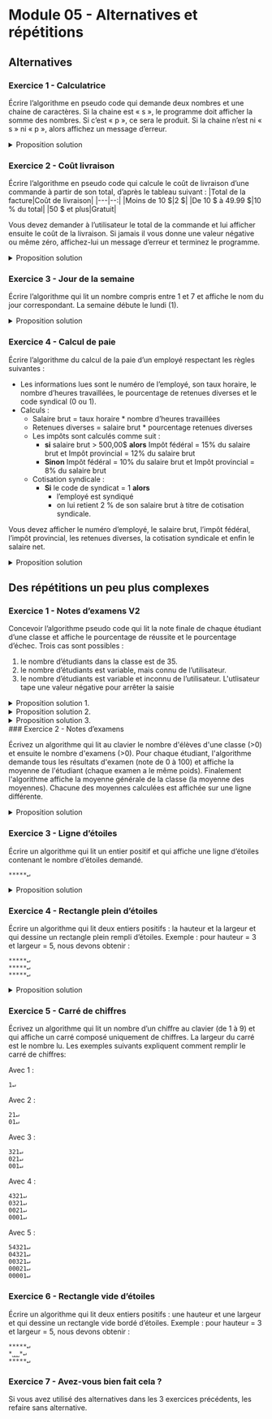 # Module 05 - Alternatives et répétitions

## Alternatives

### Exercice 1 - Calculatrice

Écrire l’algorithme en pseudo code qui demande deux nombres et une chaine de caractères. Si la chaine est « s », le programme doit afficher la somme des nombres. Si c’est « p », ce sera le produit. Si la chaine n’est ni « s » ni « p », alors affichez un message d’erreur.

<details>
    <summary>Proposition solution</summary>

``` csharp
réel operande1 = 0.0;
réel operande2 = 0.0;
chaine operateur = "";
réel resultatOperation = 0.0;

écrire("Veuillez entrer la valeur du premier opérande : ");
operande1 = lire();

écrire("Veuillez entrer la valeur du second opérande : ");
operande2 = lire();

écrire("Veuillez entrer l'opérateur à appliquer (p pour produit ou s pour somme) : ");
operateur = lire();

selon (operateur) {
  cas "s":
    resultatOperation = operande1 + operande2;
    écrire("La somme de " + operande1.VersChaine() + " et de " + operande2.VersChaine() + " est " + resultatOperateur.VersChaine());

  cas "p":
    resultatOperation = operande1 * operande2;
    écrire("Le produit de " + operande1.VersChaine() + " et de " + operande2.VersChaine() + " est " + resultatOperateur.VersChaine());

  sinon :
    écrire("L'opérateur saisi n'est pas reconnu.");
}

```

</details>

### Exercice 2 - Coût livraison

Écrire l’algorithme en pseudo code qui calcule le coût de livraison d’une commande à partir de son total, d’après le tableau suivant :
|Total de la facture|Coût de livraison|
|---|--:|
|Moins de 10 \$|2 $|
|De 10 \$ à 49.99 \$|10 % du total|
|50 \$ et plus|Gratuit|

Vous devez demander à l’utilisateur le total de la commande et lui afficher ensuite le coût de la livraison.
Si jamais il vous donne une valeur négative ou même zéro, affichez-lui un message d’erreur et terminez le programme.

<details>
    <summary>Proposition solution</summary>

``` csharp
réel totalFacture = 0.0;
réel coutLivraison = 0.0;

écrire("Veuillez entrer le total de la facture svp : ");
totalFacture = lire();

si (totalFacture > 0) {
  si (totalFacture > 0 et totalFacture < 10) {
    coutLivraison = 2.0;
  } sinon si (totalFacture <= 49.99) {
    coutLivraison = totalFacture * 0.1;
  }
}

si (totalFacture <= 0) {
  écrire("Erreur dans le montant de la facture.");
} sinon {
  écrire("Le coût de la livraison est " + coutLivraison.VersChaine());
}
```

</details>

### Exercice 3 - Jour de la semaine

Écrire l’algorithme qui lit un nombre compris entre 1 et 7 et affiche le nom du jour correspondant. La semaine débute le lundi (1).

<details>
    <summary>Proposition solution</summary>

``` csharp
entier jourDeLaSemaine = 0;
chaine texteJourDeLaSemaine = "";

faire {
  écrire("Entrez un nombre entre 1 et 7 svp : ");
  jourDeLaSemaine = lire();
} tant que (jourDeLaSemaine < 1 ou jourDeLaSemaine > 7);

selon (jourDeLaSemaine) {
  cas 1:
    texteJourDeLaSemaine = "lundi";
  cas 2:
    texteJourDeLaSemaine = "mardi";
  cas 3:
    texteJourDeLaSemaine = "mercredi";
  cas 4:
    texteJourDeLaSemaine = "jeudi";
  cas 5:
    texteJourDeLaSemaine = "vendredi";
  cas 6:
    texteJourDeLaSemaine = "samedi";
  cas 7:
    texteJourDeLaSemaine = "dimanche";
}

écrire("Le jour " + jourDeLaSemaine.VersChaine() + " de la semaine est le " + texteJourDeLaSemaine);
```

</details>

### Exercice 4 - Calcul de paie

Écrire l’algorithme du calcul de la paie d’un employé respectant les règles suivantes :

- Les informations lues sont le numéro de l’employé, son taux horaire, le nombre d’heures travaillées, le pourcentage de retenues diverses et le code syndical (0 ou 1).
- Calculs :
  - Salaire brut = taux horaire * nombre d’heures travaillées
  - Retenues diverses = salaire brut * pourcentage retenues diverses
  - Les impôts sont calculés comme suit :
    - **si** salaire brut > 500,00$
**alors** Impôt fédéral = 15% du salaire brut et Impôt provincial = 12% du salaire brut
    - **Sinon** Impôt fédéral = 10% du salaire brut et Impôt provincial = 8% du salaire brut
  - Cotisation syndicale :
    - **Si** le code de syndicat = 1  **alors**
      - l’employé est syndiqué
      - on lui retient 2 % de son salaire brut à titre de cotisation syndicale.

Vous devez afficher le numéro d’employé, le salaire brut, l’impôt fédéral, l’impôt provincial, les retenues diverses, la cotisation syndicale et enfin le salaire net.

<details>
    <summary>Proposition solution</summary>

``` csharp
chaine numeroEmploye = "";
réel tauxHoraire = 0.0;
réel quantiteHeuresTravaillees = 0.0;
réel pourcentageRetenuesDiverses = 0.0;
entier codeSyndical = 0;

réel salaireBrut = 0.0;
réel montantRetenuesDiverses = 0.0;
réel montantCotisationSyndicales = 0.0;
réel montantImpotFederal = 0.0;
réel montantImpotProvincial = 0.0;
réel salaireNet = 0.0;

faire {
  écrire("Veuillez entrer un numéro d'employer svp : ");
  numeroEmploye = lire();
} tant que (numeroEmploye == "");

faire {
  écrire("Veuillez entrer le taux horaire de l'employé svp : ");
  tauxHoraire = lire();
} tant que (tauxHoraire < 0);

faire {
  écrire("Veuillez entrer la quantité d'heures travaillées svp : ");
  quantiteHeuresTravaillees = lire();
} tant que (quantiteHeuresTravaillees <= 0);

faire {
  écrire("Veuillez entrer le pourcentage des retenues diverses svp : ");
  pourcentageRetenuesDiverses = lire();
} tant que (pourcentageRetenuesDiverses < 0 ou pourcentageRetenuesDiverses > 1) ;

faire {
  écrire("Veuillez entrer le code syndical (0 ou 1) svp : ");
  codeSyndical = lire();
} tant que (codeSyndical != 1 et codeSyndical != 0);

salaireBrut = tauxHoraire * quantiteHeuresTravaillees;
montantRetenuesDiverses = salaireBrut * pourcentageRetenuesDiverses;

si (salaireBrut > 500) {
  montantImpotFederal = salaireBrut * .15;
  montantImpotProvincial = salaireBrut * .12;
} sinon {
  montantImpotFederal = salaireBrut * .10;
  montantImpotProvincial = salaireBrut * .08;
}

si (codeSyndical == 1) {
  montantCotisationSyndicales = salaireBrut * .02;
}

salaireNet = salaireBrut - montantRetenuesDiverses - montantImpotFederal - montantImpotProvincial - montantCotisationSyndicales;

Vous devez afficher le numéro d’employé, le salaire brut, l’impôt fédéral, l’impôt provincial, les retenues diverses, la cotisation syndicale et enfin le salaire net.

écrireNL("Numéro employé : " + numeroEmploye);
écrireNL("Salaire brut : " + salaireBrut.VersChaine());
écrireNL("Montant impôt fédéral : " + montantImpotFederal.VersChaine());
écrireNL("Montant impôt provincial : " + montantImpotProvincial.VersChaine());
écrireNL("Montant des retenues diverses : " + montantRetenuesDiverses.VersChaine());
écrireNL("Montant de la cotisation sociale : " + montantCotisationSyndicales.VersChaine());
écrireNL("---");
écrireNL("Salaire net : " + salaireNet.VersChaine());
```

</details>

## Des répétitions un peu plus complexes

### Exercice 1 - Notes d’examens V2

Concevoir l’algorithme pseudo code qui lit la note finale de chaque étudiant d’une classe et affiche le pourcentage de réussite et le pourcentage d’échec. Trois cas sont possibles :

1. le nombre d’étudiants dans la classe est de 35.
2. le nombre d’étudiants est variable, mais connu de l’utilisateur.
3. le nombre d’étudiants est variable et inconnu de l’utilisateur. L'utlisateur tape une valeur négative pour arrêter la saisie

<details>
    <summary>Proposition solution 1.</summary>

``` csharp
entier quantiteReussites = 0;
entier quantiteEchecs = 0;
réel noteFinale = 0.0;

réel pourcentageReussites = 0.0;
réel pourcentageEchecs = 0.0;

pour entier numeroEtudiant de 1 à 35 {
  faire {
    écrire("Veuillez entrer la note finale de l'étudiant " + numeroEtudiant.VersChaine() + " : ");
    noteFinale = lire();
  } tant que (noteFinale < 0 ou noteFinale > 100);

  si (noteFinale >= 60.0) {
    quantiteReussites = quantiteReussites + 1;
  } sinon {
    quantiteEchecs = quantiteEchecs + 1;
  }
}

pourcentageReussites = quantiteReussites * 100.0 / 35;
pourcentageEchecs = quantiteEchecs * 100.0 / 35;

écrireNL("Le pourcentage de réussites est : " + pourcentageReussites.VersChaine());
écrireNL("Le pourcentage d'échecs est : " + pourcentageEchecs.VersChaine());
```

</details>

<details>
    <summary>Proposition solution 2.</summary>

``` csharp
entier quantiteReussites = 0;
entier quantiteEchecs = 0;
entier quantiteEtudiants = 0;
réel noteFinale = 0.0;

réel pourcentageReussites = 0.0;
réel pourcentageEchecs = 0.0;

écrire("Veuillez entrer la quantité d'étudiants à analyser svp : ");
quantiteEtudiants = lire();

pour entier numeroEtudiant de 1 à quantiteEtudiants {
  faire {
    écrire("Veuillez entrer la note finale de l'étudiant " + numeroEtudiant.VersChaine() + " : ");
    noteFinale = lire();
  } tant que (noteFinale < 0 ou noteFinale > 100);

  si (noteFinale >= 60.0) {
    quantiteReussites = quantiteReussites + 1;
  } sinon {
    quantiteEchecs = quantiteEchecs + 1;
  }
}

pourcentageReussites = quantiteReussites * 100.0 / quantiteEtudiants;
pourcentageEchecs = quantiteEchecs * 100.0 / quantiteEtudiants;

écrireNL("Le pourcentage de réussites est : " + pourcentageReussites.VersChaine());
écrireNL("Le pourcentage d'échecs est : " + pourcentageEchecs.VersChaine());
```

</details>

<details>
    <summary>Proposition solution 3.</summary>

``` csharp
entier quantiteReussites = 0;
entier quantiteEchecs = 0;
entier quantiteEtudiants = 0;
réel noteFinale = 0.0;

réel pourcentageReussites = 0.0;
réel pourcentageEchecs = 0.0;

faire {
  écrire("Veuillez entrer la note finale de l'étudiant " + numeroEtudiant.VersChaine() + " : ");
  noteFinale = lire();
} tant que (noteFinale > 100);

tant que (noteFinale >= 0 et noteFinale <=> 100) {
  quantiteEtudiants = quantiteEtudiants + 1;
  si (noteFinale >= 60.0) {
    quantiteReussites = quantiteReussites + 1;
  } sinon {
    quantiteEchecs = quantiteEchecs + 1;
  }

  faire {
    écrire("Veuillez entrer la note finale de l'étudiant " + numeroEtudiant.VersChaine() + " : ");
    noteFinale = lire();
  } tant que (noteFinale > 100);
}

pourcentageReussites = quantiteReussites * 100.0 / quantiteEtudiants;
pourcentageEchecs = quantiteEchecs * 100.0 / quantiteEtudiants;

écrireNL("Le pourcentage de réussites est : " + pourcentageReussites.VersChaine());
écrireNL("Le pourcentage d'échecs est : " + pourcentageEchecs.VersChaine());
```

</details>
### Exercice 2 - Notes d’examens

Écrivez un algorithme qui lit au clavier le nombre d'élèves d'une classe (>0) et ensuite le nombre d'examens (>0).
Pour chaque étudiant, l'algorithme demande tous les résultats d'examen (note de 0 à 100) et affiche la moyenne de l'étudiant (chaque examen a le même poids).
Finalement l'algorithme affiche la moyenne générale de la classe (la moyenne des moyennes). Chacune des moyennes calculées est affichée sur une ligne différente.

<details>
    <summary>Proposition solution</summary>

``` csharp
entier quantiteEtudiants = 0;
entier quantiteNotesParEtudiant = 0;
réel noteFinale = 0.0;
réel sommeNotesEtudiant = 0.0;
réel moyenneEtudiant = 0.0;
réel sommeMoyennesEtudiants = 0.0;
réel moyenneEtudiants = 0.0;

écrire("Veuillez entrer la quantité d'étudiants svp : ");
quantiteEtudiants = lire();
écrire("Veuillez entrer le nombre d'examens par étudiant : ");
quantiteNotesParEtudiant = lire();

pour entier numeroEtudiant de 1 à quantiteEtudiants {
  sommeNotesEtudiant = 0.0;

  écrire("Nous allons traiter l'étudiant " + numeroEtudiant.VersChaine());
  pour entier numeroExamen de 1 à quantiteNotesParEtudiant {
    faire {
      écrire("Veuillez entrer la note finale de l'examen " + numeroExamen.VersChaine() + " de l'étudiant " + numeroEtudiant.VersChaine() + " : ");
      noteFinale = lire();
    } tant que (noteFinale < 0 ou noteFinale > 100);

    sommeNotesEtudiant = sommeNotesEtudiant + noteFinale;
  }

  moyenneEtudiant = sommeNotesEtudiant / quantiteNotesParEtudiant;

  sommeMoyennesEtudiants = sommeMoyennesEtudiants + moyenneEtudiant;

  écrire("L'étudiant " + numeroEtudiant.VersChaine() + " a une moyenne de : " + moyenneEtudiant.VersChaine())
}

moyenneEtudiants = sommeMoyennesEtudiants / quantiteEtudiants;
écrire("La moyenne des étudiants est : " + moyenneEtudiants.VersChaine());
```

</details>

### Exercice 3 - Ligne d’étoiles

Écrire un algorithme qui lit un entier positif et qui affiche une ligne d’étoiles contenant le nombre d’étoiles demandé.

```console
*****↵
```

<details>
    <summary>Proposition solution</summary>

``` csharp
entier largeurLigne = 0;

écrire("Veuillez entrer une largeur de ligne svp : ");
largeurLigne = lire();

pour entier numeroEtoile de 1 à largeurLigne {
  écrire("*");
}
écrireNL("");
```

</details>

### Exercice 4 - Rectangle plein d’étoiles

Écrire un algorithme qui lit deux entiers positifs : la hauteur et la largeur et qui dessine un rectangle plein rempli d’étoiles.
Exemple : pour hauteur = 3 et largeur = 5, nous devons obtenir :

```console
*****↵
*****↵
*****↵
```

<details>
    <summary>Proposition solution</summary>

``` csharp
entier largeurRectangle = 0;
entier hauteurRectangle = 0;

écrire("Veuillez entrer une largeur de rectangle svp : ");
largeurRectangle = lire();
écrire("Veuillez entrer une hauteur de rectangle svp : ");
hauteurRectangle = lire();

pour entier numeroLigne de 1 à hauteurRectangle {
  pour entier numeroEtoile de 1 à largeurRectangle {
    écrire("*");
  }
  écrireNL("");
}
```

</details>

### Exercice 5 - Carré de chiffres

Écrivez un algorithme qui lit un nombre d’un chiffre au clavier (de 1 à 9) et qui affiche un carré composé uniquement de chiffres. La largeur du carré est le nombre lu. Les exemples suivants expliquent comment remplir le carré de chiffres:

Avec 1 :

```console
1↵
```

Avec 2 :

```console
21↵
01↵
```

Avec 3 :

```console
321↵
021↵
001↵
```

Avec 4 :

```console
4321↵
0321↵
0021↵
0001↵
```

Avec 5 :

```console
54321↵
04321↵
00321↵
00021↵
00001↵
```

### Exercice 6 - Rectangle vide d’étoiles

Écrire un algorithme qui lit deux entiers positifs : une hauteur et une largeur et qui dessine un rectangle vide bordé d’étoiles.
Exemple : pour hauteur = 3 et largeur = 5, nous devons obtenir :

```console
*****↵
*˽˽˽*↵
*****↵
```

### Exercice 7 - Avez-vous bien fait cela ?

Si vous avez utilisé des alternatives dans les 3 exercices précédents, les refaire sans alternative.
